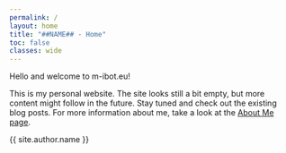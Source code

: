 ```yaml
---
permalink: /
layout: home
title: "##NAME## - Home"
toc: false
classes: wide
---
```


Hello and welcome to m-ibot.eu!

This is my personal website. The site looks still a bit empty, but more content might follow in the future. Stay tuned and check out the existing blog posts. For more information about me, take a look at the [About Me page](/about-me).

{{ site.author.name }}
